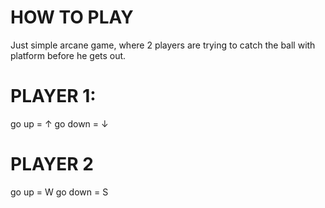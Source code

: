 # HOW TO PLAY
Just simple arcane game, where 2 players are trying to catch the ball with platform before he gets out.

# PLAYER 1:
go up = ↑
go down = ↓

# PLAYER 2
go up = W
go down = S
